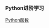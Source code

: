 ### Python进阶学习
[Python函数](https://github.com/AimeeLiu01/Learn-Python/wiki/Python%E5%87%BD%E6%95%B0)
